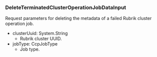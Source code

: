 ### DeleteTerminatedClusterOperationJobDataInput
Request parameters for deleting the metadata of a failed Rubrik cluster operation job.

- clusterUuid: System.String
  - Rubrik cluster UUID.
- jobType: CcpJobType
  - Job type.
